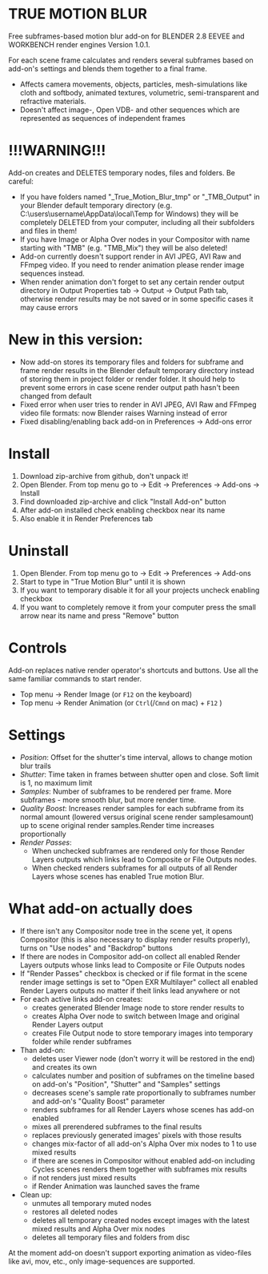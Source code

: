 # TRUE MOTION BLUR
Free subframes-based motion blur add-on
for BLENDER 2.8 EEVEE and WORKBENCH render engines
Version 1.0.1.

For each scene frame calculates and renders several subframes based on add-on's settings
and blends them together to a final frame.

- Affects camera movements, objects, particles, mesh-simulations like cloth and softbody,
  animated textures, volumetric, semi-transparent and refractive materials.
- Doesn't affect image-, Open VDB- and other sequences which are represented as sequences
  of independent frames

# !!!WARNING!!!
Add-on creates and DELETES temporary nodes, files and folders.
Be careful:
  - If you have folders named "\_True_Motion_Blur_tmp" or "\_TMB_Output"
    in your Blender default temporary directory (e.g. C:\users\username\AppData\local\Temp for Windows)
    they will be completely DELETED from your computer, including all their subfolders and files in them!
  - If you have Image or Alpha Over nodes in your Compositor with
    name starting with "TMB" (e.g. "TMB_Mix") they will be also deleted!
  - Add-on currently doesn't support render in AVI JPEG, AVI Raw and FFmpeg video.
    If you need to render animation please render image sequences instead.
  - When render animation don't forget to set any certain render output directory in Output Properties tab -> Output ->
    Output Path tab, otherwise render results may be not saved or in some specific cases it may cause errors  

# New in this version:
  - Now add-on stores its temporary files and folders for subframe and frame render results in the
    Blender default temporary directory instead of storing them in project folder or render folder.
    It should help to prevent some errors in case scene render output path hasn't been changed from default
  - Fixed error when user tries to render in AVI JPEG, AVI Raw and FFmpeg video file formats: now Blender raises Warning
    instead of error
  - Fixed disabling/enabling back add-on in Preferences -> Add-ons error

# Install
1. Download zip-archive from github, don't unpack it!
2. Open Blender. From top menu go to -> Edit -> Preferences -> Add-ons -> Install
3. Find downloaded zip-archive and click "Install Add-on" button
4. After add-on installed check enabling checkbox near its name
5. Also enable it in Render Preferences tab

# Uninstall
1. Open Blender. From top menu go to -> Edit -> Preferences -> Add-ons
2. Start to type in "True Motion Blur" until it is shown
3. If you want to temporary disable it for all your projects uncheck enabling checkbox
4. If you want to completely remove it from your computer press the small arrow near its name
  and press "Remove" button
  
# Controls
Add-on replaces native render operator's shortcuts and buttons. Use all the same familiar commands
to start render.
  - Top menu -> Render Image (or `F12` on the keyboard)
  - Top menu -> Render Animation (or `Ctrl`(/`Cmnd` on mac) + `F12` )
  
# Settings
- *Position*:
    Offset for the shutter's time interval, allows to change motion blur trails
- *Shutter*:
    Time taken in frames between shutter open and close. Soft limit is 1, no maximum limit 
- *Samples*:
    Number of subframes to be rendered per frame. More subframes - more smooth blur, but more render time.
- *Quality Boost*:
    Increases render samples for each subframe from its normal amount (lowered versus original scene render samplesamount) up to scene original render samples.Render time increases proportionally
- *Render Passes*:
    - When unchecked subframes are rendered only for those Render Layers outputs which links lead to Composite or File Outputs nodes.
    - When checked renders subframes for all outputs of all Render Layers whose scenes has enabled True motion Blur.
  
# What add-on actually does
- If there isn't any Compositor node tree in the scene yet, it opens Compositor (this is also necessary
to display render results properly), turns on "Use nodes" and "Backdrop" buttons
- If there are nodes in Compositor add-on collect all enabled Render Layers outputs whose links
lead to Composite or File Outputs nodes
- If "Render Passes" checkbox is checked or if file format in the scene render image settings is set to "Open EXR Multilayer"
collect all enabled Render Layers outputs no matter if theit links lead anywhere or not
- For each active links add-on creates:
    - creates generated Blender Image node to store render results to
    - creates Alpha Over node to switch between Image and original Render Layers output
    - creates File Output node to store temporary images into temporary folder while render subframes
- Than add-on:
    - deletes user Viewer node (don't worry it will be restored in the end) and creates its own
    - calculates number and position of subframes on the timeline based on add-on's "Position", "Shutter" and "Samples" settings
    - decreases scene's sample rate proportionally to subframes number and add-on's "Quality Boost" parameter
    - renders subframes for all Render Layers whose scenes has add-on enabled
    - mixes all prerendered subframes to the final results
    - replaces previously generated images' pixels with those results
    - changes mix-factor of all add-on's Alpha Over mix nodes to 1 to use mixed results
    - if there are scenes in Compositor without enabled add-on including Cycles scenes
      renders them together with subframes mix results
    - if not renders just mixed results
    - if Render Animation was launched saves the frame
- Clean up:
    - unmutes all temporary muted nodes
    - restores all deleted nodes
    - deletes all temporary created nodes except images with the latest mixed results and Alpha Over mix nodes
    - deletes all temporary files and folders from disc

At the moment add-on doesn't support exporting animation as video-files like avi, mov, etc., only image-sequences are supported.
